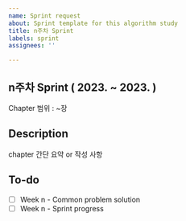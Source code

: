 ```yaml
---
name: Sprint request
about: Sprint template for this algorithm study
title: n주차 Sprint
labels: sprint
assignees: ''

---
```


## n주차 Sprint ( 2023. ~ 2023. )
Chapter 범위 : ~장

## Description
chapter 간단 요약 or 작성 사항

## To-do
- [ ] Week n - Common problem solution
- [ ] Week n - Sprint progress
